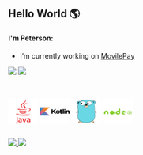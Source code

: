 ## Hello World :earth_americas:

#### I'm Peterson:
- I’m currently working on [MovilePay](https://www.linkedin.com/company/movilepay/)


<div>  
    <a href="https://www.linkedin.com/in/peterson-salme/" target="_blank"><img src="https://img.shields.io/badge/-LinkedIn-%230077B5?style=for-the-badge&logo=linkedin&logoColor=white" target="_blank"></a>
    <a href = "mailto:petersonsalme@gmail.com"><img src="https://img.shields.io/badge/-Gmail-%23333?style=for-the-badge&logo=gmail&logoColor=white" target="_blank"></a>
</div>

##

<div style="display: inline_block"><br>
  <img align="center" height="50" width="60" src="https://raw.githubusercontent.com/devicons/devicon/00f02ef57fb7601fd1ddcc2fe6fe670fef3ae3e4/icons/java/java-plain-wordmark.svg">  
   <img align="center" height="50" width="60" src="https://raw.githubusercontent.com/devicons/devicon/master/icons/kotlin/kotlin-original-wordmark.svg">
   <img align="center" height="50" width="60" src="https://raw.githubusercontent.com/devicons/devicon/master/icons/go/go-original.svg">  
  <img align="center" height="50" width="60" src="https://github.com/devicons/devicon/blob/master/icons/nodejs/nodejs-plain-wordmark.svg">  
</div>

##

<div>
  <a href="https://github.com/petersonsalme">
  <img height="150em" src="https://github-readme-stats.vercel.app/api?username=petersonsalme&show_icons=true&theme=dracula&include_all_commits=true&count_private=true"/>
  <img height="150em" src="https://github-readme-stats.vercel.app/api/top-langs/?username=petersonsalme&layout=compact&langs_count=7&theme=dracula"/>
</div>


  <!--
[![ReadMe Card](https://github-readme-stats.vercel.app/api/pin/?username=petersonsalme&repo=gophercises)](https://github.com/petersonsalme/gophercises)

**petersonsalme/petersonsalme** is a ✨ _special_ ✨ repository because its `README.md` (this file) appears on your GitHub profile.

Here are some ideas to get you started:
- 🌱 I’m currently learning <a href="https://www.golang.org/"><span>GO Lang</span><img src="https://github.com/rfyiamcool/golang_logo/blob/master/gif/gophercises_punching.gif" width="50"/></a>
- 👯 I’m looking to collaborate on ...
- 🤔 I’m looking for help with ...
- 💬 Ask me about ...
- 😄 Pronouns: ...
- ⚡ Fun fact: ...
-->
